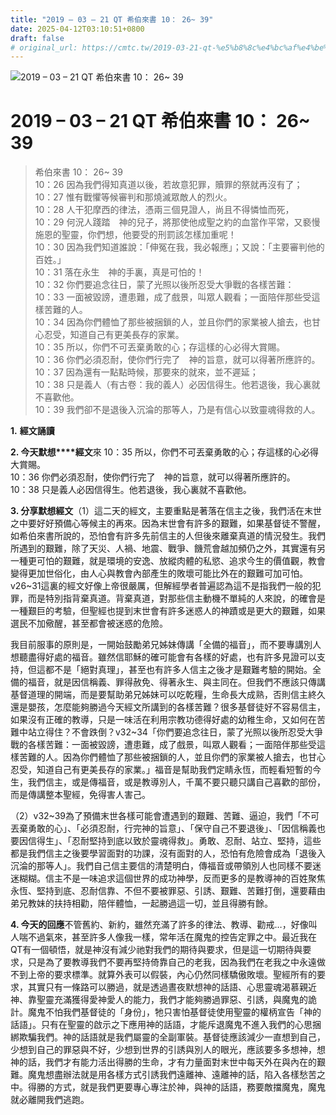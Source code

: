 ```yaml
---
title: "2019 – 03 – 21 QT 希伯來書 10： 26~ 39"
date: 2025-04-12T03:10:51+0800
draft: false
# original_url: https://cmtc.tw/2019-03-21-qt-%e5%b8%8c%e4%bc%af%e4%be%86%e6%9b%b8-10%ef%bc%9a-26-39
---
```


![2019 – 03 – 21 QT 希伯來書 10： 26~ 39](/images/qt.jpg   "2019 – 03 – 21 QT 希伯來書 10： 26~ 39")

# 2019 – 03 – 21 QT 希伯來書 10： 26~ 39

> 希伯來書 10： 26~ 39  
> 10：26 因為我們得知真道以後，若故意犯罪，贖罪的祭就再沒有了；  
> 10：27 惟有戰懼等候審判和那燒滅眾敵人的烈火。  
> 10：28 人干犯摩西的律法，憑兩三個見證人，尚且不得憐恤而死，  
> 10：29 何況人踐踏　神的兒子，將那使他成聖之約的血當作平常，又褻慢施恩的聖靈，你們想，他要受的刑罰該怎樣加重呢！  
> 10：30 因為我們知道誰說：「伸冤在我，我必報應」；又說：「主要審判他的百姓。」  
> 10：31 落在永生　神的手裏，真是可怕的！  
> 10：32 你們要追念往日，蒙了光照以後所忍受大爭戰的各樣苦難：  
> 10：33 一面被毀謗，遭患難，成了戲景，叫眾人觀看；一面陪伴那些受這樣苦難的人。  
> 10：34 因為你們體恤了那些被捆鎖的人，並且你們的家業被人搶去，也甘心忍受，知道自己有更美長存的家業。  
> 10：35 所以，你們不可丟棄勇敢的心；存這樣的心必得大賞賜。  
> 10：36 你們必須忍耐，使你們行完了　神的旨意，就可以得著所應許的。  
> 10：37 因為還有一點點時候，那要來的就來，並不遲延；  
> 10：38 只是義人（有古卷：我的義人）必因信得生。他若退後，我心裏就不喜歡他。  
> 10：39 我們卻不是退後入沉淪的那等人，乃是有信心以致靈魂得救的人。

**1.** **經文誦讀**

**2. 今天默想****經文**來 10：35 所以，你們不可丟棄勇敢的心；存這樣的心必得大賞賜。  
10：36 你們必須忍耐，使你們行完了　神的旨意，就可以得著所應許的。  
10：38 只是義人必因信得生。他若退後，我心裏就不喜歡他。

**3. 分享默想經文**（1）這二天的經文，主要重點是著落在信主之後，我們活在末世之中要好好預備心等候主的再來。因為末世會有許多的艱難，如果基督徒不警醒，如希伯來書所說的，恐怕會有許多先前信主的人但後來離棄真道的情況發生。我們所遇到的艱難，除了天災、人禍、地震、戰爭、饑荒會越加頻仍之外，其實還有另一種更可怕的艱難，就是環境的安逸、放縱肉體的私慾、追求今生的價值觀，教會變得更加世俗化，由人心與教會內部產生的敗壞可能比外在的艱難可加可怕。v26~31這裏的經文好像上帝很嚴厲，但解經學者普遍認為這不是指我們一般的犯罪，而是特別指背棄真道。背棄真道，對那些信主動機不單純的人來說，的確會是一種艱巨的考驗，但聖經也提到末世會有許多迷惑人的神蹟或是更大的艱難，如果選民不加儆醒，甚至都會被迷惑的危險。

我目前服事的原則是，一開始鼓勵弟兄姊妹傳講「全備的福音」，而不要專講別人想聽盡得好處的福音。雖然信耶穌的確可能會有各樣的好處，也有許多見證可以支持，但這都不是「絕對真理」，甚至也有許多人信主之後才是艱難考驗的開始。全備的福音，就是因信稱義、罪得赦免、得著永生、與主同在。但我們不應該只傳講基督道理的開端，而是要幫助弟兄姊妹可以吃乾糧，生命長大成熟，否則信主終久還是嬰孩，怎麼能夠勝過今天經文所講到的各樣苦難？很多基督徒好不容易信主，如果沒有正確的教導，只是一味活在利用宗教功德得好處的幼稚生命，又如何在苦難中站立得住？不會跌倒？v32~34「你們要追念往日，蒙了光照以後所忍受大爭戰的各樣苦難：一面被毀謗，遭患難，成了戲景，叫眾人觀看；一面陪伴那些受這樣苦難的人。因為你們體恤了那些被捆鎖的人，並且你們的家業被人搶去，也甘心忍受，知道自己有更美長存的家業。」福音是幫助我們定睛永恆，而輕看短暫的今生，我們信主，或是傳福音，或是教導別人，千萬不要只聽只講自己喜歡的部份，而是傳講整本聖經，免得害人害己。

（2）v32~39為了預備末世各樣可能會遭遇到的艱難、苦難、逼迫，我們「不可丟棄勇敢的心」、「必須忍耐，行完神的旨意」、「保守自己不要退後」、「因信稱義也要因信得生」、「忍耐堅持到底以致於靈魂得救」。勇敢、忍耐、站立、堅持，這些都是我們信主之後要學習面對的功課，沒有面對的人，恐怕有危險會成為「退後入沉淪的那等人」。我們自己信主要信的清楚明白，傳福音或帶領別人也同樣不要迷迷糊糊。信主不是一味追求這個世界的成功神學，反而更多的是教導神的百姓聚焦永恆、堅持到底、忍耐信靠、不但不要被罪惡、引誘、艱難、苦難打倒，還要藉由弟兄教妹的扶持相勸，陪伴體恤，一起勝過這一切，並且得勝有餘。

**4. 今天的回應**不管舊約、新約，雖然充滿了許多的律法、教導、勸戒…，好像叫人喘不過氣來，甚至許多人像我一樣，常年活在魔鬼的控告定罪之中。最近我在QT有一個頓悟，就是神沒有減少祂對我們的期待與要求，但是這一切期待與要求，只是為了要教導我們不要再堅持倚靠自己的老我，因為我們在老我之中永遠做不到上帝的要求標準。就算外表可以假裝，內心仍然同樣驕傲敗壞。聖經所有的要求，其實只有一條路可以勝過，就是透過晝夜默想神的話語、心思靈魂渴慕親近神、靠聖靈充滿獲得愛神愛人的能力，我們才能夠勝過罪惡、引誘，與魔鬼的詭計。魔鬼不怕我們基督徒的「身份」，牠只害怕基督徒使用聖靈的權柄宣告「神的話語」。只有在聖靈的啟示之下應用神的話語，才能斥退魔鬼不進入我們的心思捆綁欺騙我們。神的話語就是我們屬靈的全副軍裝。基督徒應該減少一直想到自己，少想到自己的罪惡與不好，少想到世界的引誘與別人的眼光，應該要多多想神，想神的話，我們才有能力活出得勝的生命，才有力量面對末世中每天外在與內在的艱難。魔鬼想盡辦法就是用各樣方式引誘我們遠離神、遠離神的話，陷入各樣愁苦之中。得勝的方式，就是我們更要專心專注於神，與神的話語，務要敵擋魔鬼，魔鬼就必離開我們逃跑。